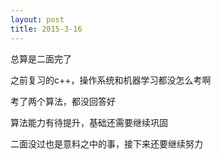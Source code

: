 ```yaml
---
layout: post
title: 2015-3-16
---
```


总算是二面完了

之前复习的c++，操作系统和机器学习都没怎么考啊

考了两个算法，都没回答好

算法能力有待提升，基础还需要继续巩固

二面没过也是意料之中的事，接下来还要继续努力